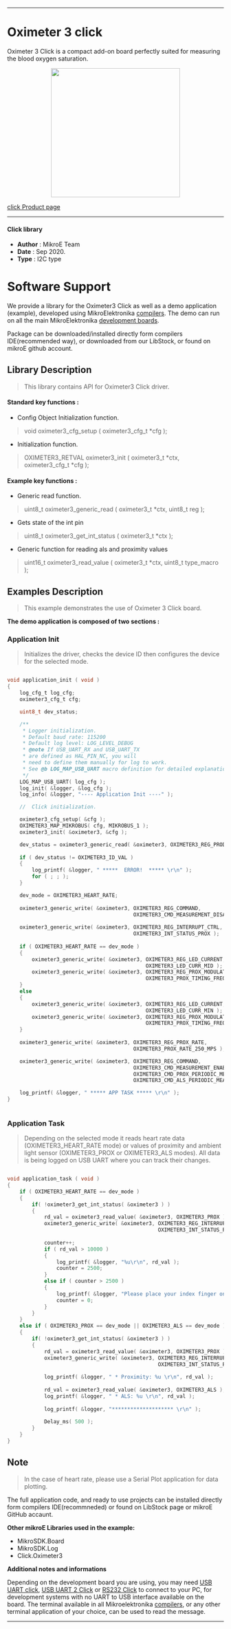 
---
# Oximeter 3 click

Oximeter 3 Click is a compact add-on board perfectly suited for measuring the blood oxygen saturation.

<p align="center">
  <img src="https://download.mikroe.com/images/click_for_ide/oximeter3_click.png" height=300px>
</p>


[click Product page](https://www.mikroe.com/oximeter-3-click)

---


#### Click library 

- **Author**        : MikroE Team
- **Date**          : Sep 2020.
- **Type**          : I2C type


# Software Support

We provide a library for the Oximeter3 Click 
as well as a demo application (example), developed using MikroElektronika 
[compilers](https://shop.mikroe.com/compilers). 
The demo can run on all the main MikroElektronika [development boards](https://shop.mikroe.com/development-boards).

Package can be downloaded/installed directly form compilers IDE(recommended way), or downloaded from our LibStock, or found on mikroE github account. 

## Library Description

> This library contains API for Oximeter3 Click driver.

#### Standard key functions :

- Config Object Initialization function.
> void oximeter3_cfg_setup ( oximeter3_cfg_t *cfg ); 
 
- Initialization function.
> OXIMETER3_RETVAL oximeter3_init ( oximeter3_t *ctx, oximeter3_cfg_t *cfg );

#### Example key functions :

- Generic read function.
> uint8_t oximeter3_generic_read ( oximeter3_t *ctx, uint8_t reg );
 
- Gets state of the int pin
> uint8_t oximeter3_get_int_status ( oximeter3_t *ctx );

- Generic function for reading als and proximity values
> uint16_t oximeter3_read_value ( oximeter3_t *ctx, uint8_t type_macro );

## Examples Description

> This example demonstrates the use of Oximeter 3 Click board. 

**The demo application is composed of two sections :**

### Application Init 

> Initializes the driver, checks the device ID then configures the device for the selected mode.

```c

void application_init ( void )
{
    log_cfg_t log_cfg;
    oximeter3_cfg_t cfg;

    uint8_t dev_status;

    /** 
     * Logger initialization.
     * Default baud rate: 115200
     * Default log level: LOG_LEVEL_DEBUG
     * @note If USB_UART_RX and USB_UART_TX 
     * are defined as HAL_PIN_NC, you will 
     * need to define them manually for log to work. 
     * See @b LOG_MAP_USB_UART macro definition for detailed explanation.
     */
    LOG_MAP_USB_UART( log_cfg );
    log_init( &logger, &log_cfg );
    log_info( &logger, "---- Application Init ----" );

    //  Click initialization.

    oximeter3_cfg_setup( &cfg );
    OXIMETER3_MAP_MIKROBUS( cfg, MIKROBUS_1 );
    oximeter3_init( &oximeter3, &cfg );

    dev_status = oximeter3_generic_read( &oximeter3, OXIMETER3_REG_PRODUCT_ID );
    
    if ( dev_status != OXIMETER3_ID_VAL )
    {
        log_printf( &logger, " *****  ERROR!  ***** \r\n" );
        for ( ; ; );
    }

    dev_mode = OXIMETER3_HEART_RATE;
    
    oximeter3_generic_write( &oximeter3, OXIMETER3_REG_COMMAND,
                                         OXIMETER3_CMD_MEASUREMENT_DISABLE );
    
    oximeter3_generic_write( &oximeter3, OXIMETER3_REG_INTERRUPT_CTRL,
                                         OXIMETER3_INT_STATUS_PROX );
    
    if ( OXIMETER3_HEART_RATE == dev_mode )
    {
        oximeter3_generic_write( &oximeter3, OXIMETER3_REG_LED_CURRENT, 
                                             OXIMETER3_LED_CURR_MID );
        oximeter3_generic_write( &oximeter3, OXIMETER3_REG_PROX_MODULATOR_TIMING,
                                             OXIMETER3_PROX_TIMING_FREQ_390p625_KHZ );
    }
    else
    {
        oximeter3_generic_write( &oximeter3, OXIMETER3_REG_LED_CURRENT, 
                                             OXIMETER3_LED_CURR_MIN );
        oximeter3_generic_write( &oximeter3, OXIMETER3_REG_PROX_MODULATOR_TIMING,
                                             OXIMETER3_PROX_TIMING_FREQ_3p125_MHZ );
    }
    
    oximeter3_generic_write( &oximeter3, OXIMETER3_REG_PROX_RATE,
                                         OXIMETER3_PROX_RATE_250_MPS );

    oximeter3_generic_write( &oximeter3, OXIMETER3_REG_COMMAND,
                                         OXIMETER3_CMD_MEASUREMENT_ENABLE |
                                         OXIMETER3_CMD_PROX_PERIODIC_MEASUREMENT_ENABLE |
                                         OXIMETER3_CMD_ALS_PERIODIC_MEASUREMENT_ENABLE );

    log_printf( &logger, " ***** APP TASK ***** \r\n" );
}
  
```

### Application Task

> Depending on the selected mode it reads heart rate data (OXIMETER3_HEART_RATE mode) or
> values of proximity and ambient light sensor (OXIMETER3_PROX or OXIMETER3_ALS modes).
> All data is being logged on USB UART where you can track their changes.

```c

void application_task ( void )
{
    if ( OXIMETER3_HEART_RATE == dev_mode )
    {
        if( !oximeter3_get_int_status( &oximeter3 ) )
        {
            rd_val = oximeter3_read_value( &oximeter3, OXIMETER3_PROX );
            oximeter3_generic_write( &oximeter3, OXIMETER3_REG_INTERRUPT_STATUS, 
                                                 OXIMETER3_INT_STATUS_PROX );
            
            counter++;
            if ( rd_val > 10000 )
            {
                log_printf( &logger, "%u\r\n", rd_val );
                counter = 2500;
            }
            else if ( counter > 2500 )
            {
                log_printf( &logger, "Please place your index finger on the sensor.\r\n" );
                counter = 0;
            }
        }
    }
    else if ( OXIMETER3_PROX == dev_mode || OXIMETER3_ALS == dev_mode )
    {
        if( !oximeter3_get_int_status( &oximeter3 ) )
        {
            rd_val = oximeter3_read_value( &oximeter3, OXIMETER3_PROX );
            oximeter3_generic_write( &oximeter3, OXIMETER3_REG_INTERRUPT_STATUS, 
                                                 OXIMETER3_INT_STATUS_PROX );
            
            log_printf( &logger, " * Proximity: %u \r\n", rd_val );
        
            rd_val = oximeter3_read_value( &oximeter3, OXIMETER3_ALS );
            log_printf( &logger, " * ALS: %u \r\n", rd_val );
            
            log_printf( &logger, "******************** \r\n" );
            
            Delay_ms( 500 );
        }
    }
} 

```

## Note

> In the case of heart rate, please use a Serial Plot application for data plotting.

The full application code, and ready to use projects can be  installed directly form compilers IDE(recommneded) or found on LibStock page or mikroE GitHub accaunt.

**Other mikroE Libraries used in the example:** 

- MikroSDK.Board
- MikroSDK.Log
- Click.Oximeter3

**Additional notes and informations**

Depending on the development board you are using, you may need 
[USB UART click](https://shop.mikroe.com/usb-uart-click), 
[USB UART 2 Click](https://shop.mikroe.com/usb-uart-2-click) or 
[RS232 Click](https://shop.mikroe.com/rs232-click) to connect to your PC, for 
development systems with no UART to USB interface available on the board. The 
terminal available in all Mikroelektronika 
[compilers](https://shop.mikroe.com/compilers), or any other terminal application 
of your choice, can be used to read the message.



---
